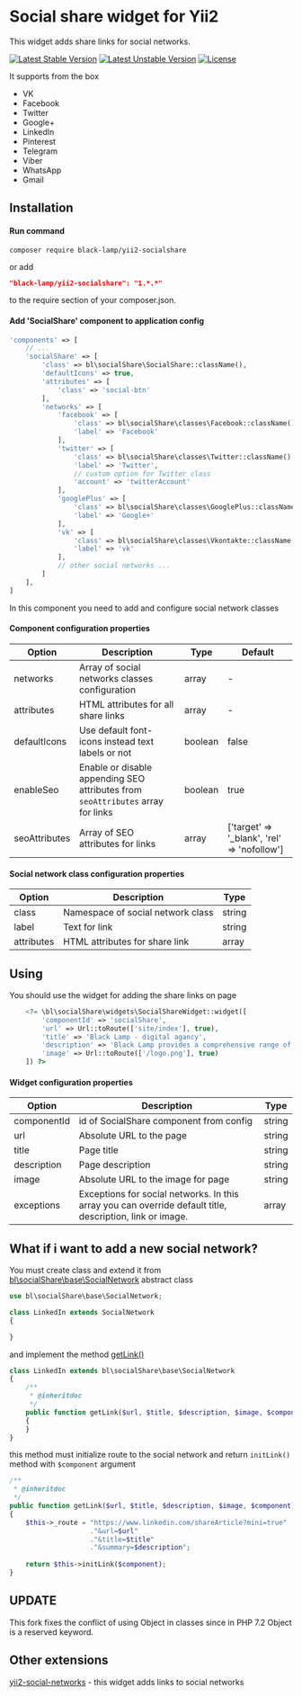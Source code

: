 Social share widget for Yii2
============================
This widget adds share links for social networks.

[![Latest Stable Version](https://poser.pugx.org/black-lamp/yii2-socialshare/v/stable)](https://packagist.org/packages/black-lamp/yii2-socialshare)
[![Latest Unstable Version](https://poser.pugx.org/black-lamp/yii2-socialshare/v/unstable)](https://packagist.org/packages/black-lamp/yii2-socialshare)
[![License](https://poser.pugx.org/black-lamp/yii2-socialshare/license)](https://packagist.org/packages/black-lamp/yii2-socialshare)

It supports from the box
* VK
* Facebook
* Twitter
* Google+
* LinkedIn
* Pinterest
* Telegram
* Viber
* WhatsApp
* Gmail

Installation
------------
#### Run command
```
composer require black-lamp/yii2-socialshare
```
or add
```json
"black-lamp/yii2-socialshare": "1.*.*"
```
to the require section of your composer.json.
#### Add 'SocialShare' component to application config
```php
'components' => [
    // ...
    'socialShare' => [
        'class' => bl\socialShare\SocialShare::className(),
        'defaultIcons' => true,
        'attributes' => [
            'class' => 'social-btn'
        ],
        'networks' => [
            'facebook' => [
                'class' => bl\socialShare\classes\Facebook::className(),
                'label' => 'Facebook'
            ],
            'twitter' => [
                'class' => bl\socialShare\classes\Twitter::className(),
                'label' => 'Twitter',
                // custom option for Twitter class
                'account' => 'twitterAccount'
            ],
            'googlePlus' => [
                'class' => bl\socialShare\classes\GooglePlus::className(),
                'label' => 'Google+'
            ],
            'vk' => [
                'class' => bl\socialShare\classes\Vkontakte::className(),
                'label' => 'vk'
            ],
            // other social networks ...
        ]
    ],
]
```

In this component you need to add and configure social network classes
#### Component configuration properties

| Option | Description | Type | Default |
|---|---|---|---|
|networks|Array of social networks classes configuration|array|-|
|attributes|HTML attributes for all share links|array|-|
|defaultIcons|Use default font-icons instead text labels or not|boolean|false|
|enableSeo|Enable or disable appending SEO attributes from `seoAttributes` array for links|boolean|true|
|seoAttributes|Array of SEO attributes for links|array|['target' => '_blank', 'rel' => 'nofollow']|

#### Social network class configuration properties
| Option | Description | Type |
|---|---|---|
|class|Namespace of social network class|string|
|label|Text for link|string|
|attributes|HTML attributes for share link|array|

Using
-----
You should use the widget for adding the share links on page
```php
    <?= \bl\socialShare\widgets\SocialShareWidget::widget([
        'componentId' => 'socialShare',
        'url' => Url::toRoute(['site/index'], true),
        'title' => 'Black Lamp - digital agancy',
        'description' => 'Black Lamp provides a comprehensive range of services for development...',
        'image' => Url::toRoute(['/logo.png'], true)
    ]) ?>
```

#### Widget configuration properties
| Option | Description | Type |
|---|---|---|
|componentId|id of SocialShare component from config|string|
|url|Absolute URL to the page|string|
|title|Page title|string|
|description|Page description|string|
|image|Absolute URL to the image for page|string|
|exceptions|Exceptions for social networks. In this array you can override default title, description, link or image.|array|

What if i want to add a new social network?
-------------------------------------------
You must create class and extend it from [bl\socialShare\base\SocialNetwork](https://github.com/black-lamp/yii2-socialshare/blob/master/base/SocialNetwork.php) abstract class
```php
use bl\socialShare\base\SocialNetwork;

class LinkedIn extends SocialNetwork
{

}
```
and implement the method [getLink()](https://github.com/black-lamp/yii2-socialshare/blob/master/base/SocialNetwork.php#L84)
```php
class LinkedIn extends bl\socialShare\base\SocialNetwork
{
    /**
     * @inheritdoc
     */
    public function getLink($url, $title, $description, $image, $component)
    {
    }
}
```
this method must initialize route to the social network 
and return `initLink()` method with `$component` argument
```php
/**
 * @inheritdoc
 */
public function getLink($url, $title, $description, $image, $component)
{
    $this->_route = "https://www.linkedin.com/shareArticle?mini=true"
                    ."&url=$url"
                    ."&title=$title"
                    ."&summary=$description";
                    
    return $this->initLink($component);
}
```

## UPDATE
This fork fixes the conflict of using Object in classes since in PHP 7.2 Object is a reserved keyword.


Other extensions
----------------
[yii2-social-networks](https://github.com/black-lamp/yii2-social-networks) - this widget adds links to social networks
